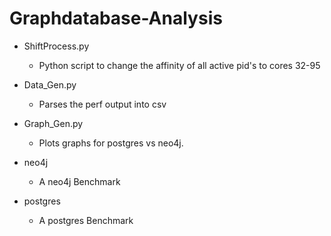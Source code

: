 # Graphdatabase-Analysis

+ ShiftProcess.py
  + Python script to change the affinity of all active pid's to cores 32-95

+ Data_Gen.py
  + Parses the perf output into csv

+ Graph_Gen.py
  + Plots graphs for postgres vs neo4j.
  
+ neo4j
  + A neo4j Benchmark

+ postgres
  + A postgres Benchmark
